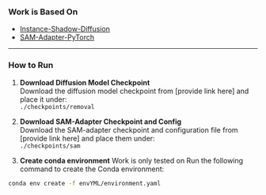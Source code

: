 ### Work is Based On
- [Instance-Shadow-Diffusion](https://github.com/MKFMIKU/Instance-Shadow-Diffusion)  
- [SAM-Adapter-PyTorch](https://github.com/tianrun-chen/SAM-Adapter-PyTorch/)

---

### How to Run

1. **Download Diffusion Model Checkpoint**  
   Download the diffusion model checkpoint from [provide link here] and place it under:  
   `./checkpoints/removal`

2. **Download SAM-Adapter Checkpoint and Config**  
   Download the SAM-adapter checkpoint and configuration file from [provide link here] and place them under:  
   `./checkpoints/sam`

3. **Create conda environment**
   Work is only tested on
   Run the following command to create the Conda environment:
```bash
conda env create -f envYML/environment.yaml
